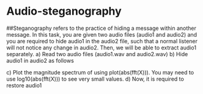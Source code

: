 # Audio-steganography
##Steganography refers to the practice of hiding a message within another message. In this task,
you are given two audio files (audio1 and audio2) and you are required to hide audio1 in the
audio2 file, such that a normal listener will not notice any change in audio2. Then, we will be
able to extract audio1 separately.
a) Read two audio files (audio1.wav and audio2.wav)
b) Hide audio1 in audio2 as follows

c) Plot the magnitude spectrum of using plot(abs(fft(X))). You may need to use
log10(abs(fft(X))) to see very small values.
d) Now, it is required to restore  audio1
